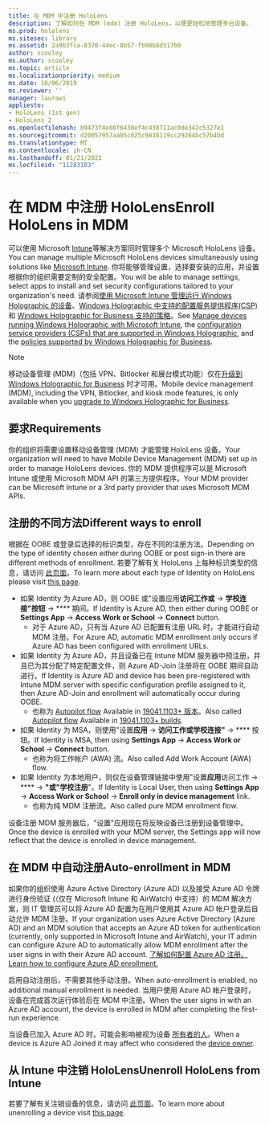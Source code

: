 ```yaml
---
title: 在 MDM 中注册 HoloLens
description: 了解如何在 MDM (mdm) 注册 HoloLens，以便更轻松地管理多台设备。
ms.prod: hololens
ms.sitesec: library
ms.assetid: 2a9b3fca-8370-44ec-8b57-fb98b8d317b0
author: scooley
ms.author: scooley
ms.topic: article
ms.localizationpriority: medium
ms.date: 10/06/2019
ms.reviewer: ''
manager: laurawi
appliesto:
- HoloLens (1st gen)
- HoloLens 2
ms.openlocfilehash: b9473f4e80f6438ef4c438711ac0de342c5327e1
ms.sourcegitcommit: d20057957aa05c025c9838119cc29264bc57b4bd
ms.translationtype: MT
ms.contentlocale: zh-CN
ms.lasthandoff: 01/21/2021
ms.locfileid: "11283183"
---
```

# <span data-ttu-id="d3fa6-103">在 MDM 中注册 HoloLens</span><span class="sxs-lookup"><span data-stu-id="d3fa6-103">Enroll HoloLens in MDM</span></span>

<span data-ttu-id="d3fa6-104">可以使用 Microsoft [Intune](https://docs.microsoft.com/intune/windows-holographic-for-business)等解决方案同时管理多个 Microsoft HoloLens 设备。</span><span class="sxs-lookup"><span data-stu-id="d3fa6-104">You can manage multiple Microsoft HoloLens devices simultaneously using solutions like [Microsoft Intune](https://docs.microsoft.com/intune/windows-holographic-for-business).</span></span> <span data-ttu-id="d3fa6-105">你将能够管理设置，选择要安装的应用，并设置根据你的组织需要定制的安全配置。</span><span class="sxs-lookup"><span data-stu-id="d3fa6-105">You will be able to manage settings, select apps to install and set security configurations tailored to your organization's need.</span></span> <span data-ttu-id="d3fa6-106">请参阅[使用 Microsoft Intune 管理运行 Windows Holographic 的设备](https://docs.microsoft.com/intune/windows-holographic-for-business)、[Windows Holographic 中支持的配置服务提供程序(CSP)](https://msdn.microsoft.com/windows/hardware/commercialize/customize/mdm/configuration-service-provider-reference#hololens) 和 [Windows Holographic for Business 支持的策略](https://msdn.microsoft.com/windows/hardware/commercialize/customize/mdm/policy-configuration-service-provider#hololenspolicies)。</span><span class="sxs-lookup"><span data-stu-id="d3fa6-106">See [Manage devices running Windows Holographic with Microsoft Intune](https://docs.microsoft.com/intune/windows-holographic-for-business), the [configuration service providers (CSPs) that are supported in Windows Holographic](https://msdn.microsoft.com/windows/hardware/commercialize/customize/mdm/configuration-service-provider-reference#hololens), and the [policies supported by Windows Holographic for Business](https://msdn.microsoft.com/windows/hardware/commercialize/customize/mdm/policy-configuration-service-provider#hololenspolicies).</span></span>

> [!NOTE]
> <span data-ttu-id="d3fa6-107">移动设备管理 (MDM)（包括 VPN、Bitlocker 和展台模式功能）仅在[升级到 Windows Holographic for Business](hololens1-upgrade-enterprise.md) 时才可用。</span><span class="sxs-lookup"><span data-stu-id="d3fa6-107">Mobile device management (MDM), including the VPN, Bitlocker, and kiosk mode features, is only available when you [upgrade to Windows Holographic for Business](hololens1-upgrade-enterprise.md).</span></span>

## <span data-ttu-id="d3fa6-108">要求</span><span class="sxs-lookup"><span data-stu-id="d3fa6-108">Requirements</span></span>

 <span data-ttu-id="d3fa6-109">你的组织将需要设置移动设备管理 (MDM) 才能管理 HoloLens 设备。</span><span class="sxs-lookup"><span data-stu-id="d3fa6-109">Your organization will need to have Mobile Device Management (MDM) set up in order to manage HoloLens devices.</span></span> <span data-ttu-id="d3fa6-110">你的 MDM 提供程序可以是 Microsoft Intune 或使用 Microsoft MDM API 的第三方提供程序。</span><span class="sxs-lookup"><span data-stu-id="d3fa6-110">Your MDM provider can be Microsoft Intune or a 3rd party provider that uses Microsoft MDM APIs.</span></span>
 
## <span data-ttu-id="d3fa6-111">注册的不同方法</span><span class="sxs-lookup"><span data-stu-id="d3fa6-111">Different ways to enroll</span></span>

<span data-ttu-id="d3fa6-112">根据在 OOBE 或登录后选择的标识类型，存在不同的注册方法。</span><span class="sxs-lookup"><span data-stu-id="d3fa6-112">Depending on the type of identity chosen either during OOBE or post sign-in there are different methods of enrollment.</span></span> <span data-ttu-id="d3fa6-113">若要了解有关 HoloLens 上每种标识类型的信息，请访问 [此页面](hololens-identity.md)。</span><span class="sxs-lookup"><span data-stu-id="d3fa6-113">To learn more about each type of Identity on HoloLens please visit [this page](hololens-identity.md).</span></span>

- <span data-ttu-id="d3fa6-114">如果 Identity 为 Azure AD，则 OOBE 或"设置应用**访问工作或**  ->  **学校连接"按钮**  ->  \*\*\*\* 期间。</span><span class="sxs-lookup"><span data-stu-id="d3fa6-114">If Identity is Azure AD, then either during OOBE or **Settings App** -> **Access Work or School** -> **Connect** button.</span></span>
    - <span data-ttu-id="d3fa6-115">对于 Azure AD，只有当 Azure AD 已配置有注册 URL 时，才能进行自动 MDM 注册。</span><span class="sxs-lookup"><span data-stu-id="d3fa6-115">For Azure AD, automatic MDM enrollment only occurs if Azure AD has been configured with enrollment URLs.</span></span>
- <span data-ttu-id="d3fa6-116">如果 Identity 为 Azure AD，并且设备已在 Intune MDM 服务器中预注册，并且已为其分配了特定配置文件，则 Azure AD-Join 注册将在 OOBE 期间自动进行。</span><span class="sxs-lookup"><span data-stu-id="d3fa6-116">If Identity is Azure AD and device has been pre-registered with Intune MDM server with specific configuration profile assigned to it, then Azure AD-Join and enrollment will automatically occur during OOBE.</span></span>
    - <span data-ttu-id="d3fa6-117">也称为 [Autopilot flow](hololens2-autopilot.md) Available in [19041.1103+ 版本](hololens-release-notes.md#windows-holographic-version-2004)。</span><span class="sxs-lookup"><span data-stu-id="d3fa6-117">Also called [Autopilot flow](hololens2-autopilot.md) Available in [19041.1103+ builds](hololens-release-notes.md#windows-holographic-version-2004).</span></span>
- <span data-ttu-id="d3fa6-118">如果 Identity 为 MSA，则使用"设置**应用**  ->  **访问工作或学校连接"**  ->  \*\*\*\* 按钮。</span><span class="sxs-lookup"><span data-stu-id="d3fa6-118">If Identity is MSA, then using **Settings App** -> **Access Work or School** -> **Connect** button.</span></span>
    - <span data-ttu-id="d3fa6-119">也称为将工作帐户 (AWA) 流。</span><span class="sxs-lookup"><span data-stu-id="d3fa6-119">Also called Add Work Account (AWA) flow.</span></span>
- <span data-ttu-id="d3fa6-120">如果 Identity 为本地用户，则仅在设备管理链接中使用"设置**应用**访问工作  ->  \*\*\*\*  ->  **"或"学校注册**"。</span><span class="sxs-lookup"><span data-stu-id="d3fa6-120">If Identity is Local User, then using **Settings App** -> **Access Work or School** -> **Enroll only in device management** link.</span></span>
    - <span data-ttu-id="d3fa6-121">也称为纯 MDM 注册流。</span><span class="sxs-lookup"><span data-stu-id="d3fa6-121">Also called pure MDM enrollment flow.</span></span>

<span data-ttu-id="d3fa6-122">设备注册 MDM 服务器后，"设置"应用现在将反映设备已注册到设备管理中。</span><span class="sxs-lookup"><span data-stu-id="d3fa6-122">Once the device is enrolled with your MDM server, the Settings app will now reflect that the device is enrolled in device management.</span></span>

## <span data-ttu-id="d3fa6-123">在 MDM 中自动注册</span><span class="sxs-lookup"><span data-stu-id="d3fa6-123">Auto-enrollment in MDM</span></span>

<span data-ttu-id="d3fa6-124">如果你的组织使用 Azure Active Directory (Azure AD) 以及接受 Azure AD 令牌进行身份验证 (（仅在 Microsoft Intune 和 AirWatch) 中支持）的 MDM 解决方案，则 IT 管理员可以将 Azure AD 配置为在用户使用其 Azure AD 帐户登录后自动允许 MDM 注册。</span><span class="sxs-lookup"><span data-stu-id="d3fa6-124">If your organization uses Azure Active Directory (Azure AD) and an MDM solution that accepts an Azure AD token for authentication (currently, only supported in Microsoft Intune and AirWatch), your IT admin can configure Azure AD to automatically allow MDM enrollment after the user signs in with their Azure AD account.</span></span> [<span data-ttu-id="d3fa6-125">了解如何配置 Azure AD 注册。</span><span class="sxs-lookup"><span data-stu-id="d3fa6-125">Learn how to configure Azure AD enrollment.</span></span>](https://docs.microsoft.com/mem/intune/enrollment/windows-enroll#enable-windows-10-automatic-enrollment)

<span data-ttu-id="d3fa6-126">启用自动注册后，不需要其他手动注册。</span><span class="sxs-lookup"><span data-stu-id="d3fa6-126">When auto-enrollment is enabled, no additional manual enrollment is needed.</span></span> <span data-ttu-id="d3fa6-127">当用户使用 Azure AD 帐户登录时，设备在完成首次运行体验后在 MDM 中注册。</span><span class="sxs-lookup"><span data-stu-id="d3fa6-127">When the user signs in with an Azure AD account, the device is enrolled in MDM after completing the first-run experience.</span></span>

<span data-ttu-id="d3fa6-128">当设备已加入 Azure AD 时，可能会影响被视为设备 [所有者的人](security-adminless-os.md#device-owner)。</span><span class="sxs-lookup"><span data-stu-id="d3fa6-128">When a device is Azure AD Joined it may affect who considered the [device owner](security-adminless-os.md#device-owner).</span></span>

## <span data-ttu-id="d3fa6-129">从 Intune 中注销 HoloLens</span><span class="sxs-lookup"><span data-stu-id="d3fa6-129">Unenroll HoloLens from Intune</span></span>

<span data-ttu-id="d3fa6-130">若要了解有关注销设备的信息，请访问 [此页面](https://docs.microsoft.com/windows/client-management/mdm/disconnecting-from-mdm-unenrollment)。</span><span class="sxs-lookup"><span data-stu-id="d3fa6-130">To learn more about unenrolling a device visit [this page](https://docs.microsoft.com/windows/client-management/mdm/disconnecting-from-mdm-unenrollment).</span></span> 

